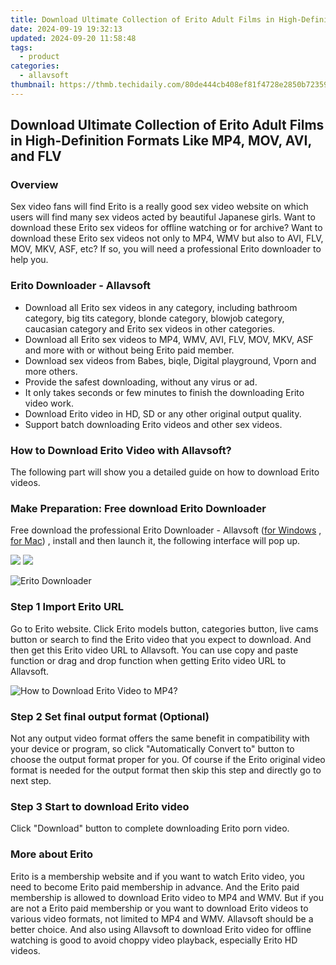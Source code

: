 ```yaml
---
title: Download Ultimate Collection of Erito Adult Films in High-Definition Formats Like MP4, MOV, AVI, and FLV
date: 2024-09-19 19:32:13
updated: 2024-09-20 11:58:48
tags:
  - product
categories:
  - allavsoft
thumbnail: https://thmb.techidaily.com/80de444cb408ef81f4728e2850b723591d8016d7f4cd61445fe263111407c51f.jpg
---
```


## Download Ultimate Collection of Erito Adult Films in High-Definition Formats Like MP4, MOV, AVI, and FLV

### Overview

Sex video fans will find Erito is a really good sex video website on which users will find many sex videos acted by beautiful Japanese girls. Want to download these Erito sex videos for offline watching or for archive? Want to download these Erito sex videos not only to MP4, WMV but also to AVI, FLV, MOV, MKV, ASF, etc? If so, you will need a professional Erito downloader to help you.

### Erito Downloader - Allavsoft

* Download all Erito sex videos in any category, including bathroom category, big tits category, blonde category, blowjob category, caucasian category and Erito sex videos in other categories.
* Download all Erito sex videos to MP4, WMV, AVI, FLV, MOV, MKV, ASF and more with or without being Erito paid member.
* Download sex videos from Babes, biqle, Digital playground, Vporn and more others.
* Provide the safest downloading, without any virus or ad.
* It only takes seconds or few minutes to finish the downloading Erito video work.
* Download Erito video in HD, SD or any other original output quality.
* Support batch downloading Erito videos and other sex videos.

### How to Download Erito Video with Allavsoft?

The following part will show you a detailed guide on how to download Erito videos.

### Make Preparation: Free download Erito Downloader

Free download the professional Erito Downloader - Allavsoft ([for Windows](https://tools.techidaily.com/allavsoft/products/) , [for Mac](https://tools.techidaily.com/allavsoft/products/)) , install and then launch it, the following interface will pop up.

[![](https://www.allavsoft.com/how-to/../images/how-to/free-download-win.jpg)](https://tools.techidaily.com/allavsoft/products/) [![](https://www.allavsoft.com/how-to/../images/how-to/free-download-mac.jpg)](https://tools.techidaily.com/allavsoft/products/)

![Erito Downloader](https://www.allavsoft.com/how-to/../images/allavsoft/screen-shot-600.jpg)

### Step 1 Import Erito URL

Go to Erito website. Click Erito models button, categories button, live cams button or search to find the Erito video that you expect to download. And then get this Erito video URL to Allavsoft. You can use copy and paste function or drag and drop function when getting Erito video URL to Allavsoft.

![How to Download Erito Video to MP4?](https://www.allavsoft.com/how-to/../images/how-to/download-rtmp-video/download-rtmp-video.jpg)

### Step 2 Set final output format (Optional)

Not any output video format offers the same benefit in compatibility with your device or program, so click "Automatically Convert to" button to choose the output format proper for you. Of course if the Erito original video format is needed for the output format then skip this step and directly go to next step.

### Step 3 Start to download Erito video

Click "Download" button to complete downloading Erito porn video.

### More about Erito

Erito is a membership website and if you want to watch Erito video, you need to become Erito paid membership in advance. And the Erito paid membership is allowed to download Erito video to MP4 and WMV. But if you are not a Erito paid membership or you want to download Erito videos to various video formats, not limited to MP4 and WMV. Allavsoft should be a better choice. And also using Allavsoft to download Erito video for offline watching is good to avoid choppy video playback, especially Erito HD videos.

<ins class="adsbygoogle"
     style="display:block"
     data-ad-format="autorelaxed"
     data-ad-client="ca-pub-7571918770474297"
     data-ad-slot="1223367746"></ins>



<ins class="adsbygoogle"
     style="display:block"
     data-ad-client="ca-pub-7571918770474297"
     data-ad-slot="8358498916"
     data-ad-format="auto"
     data-full-width-responsive="true"></ins>
